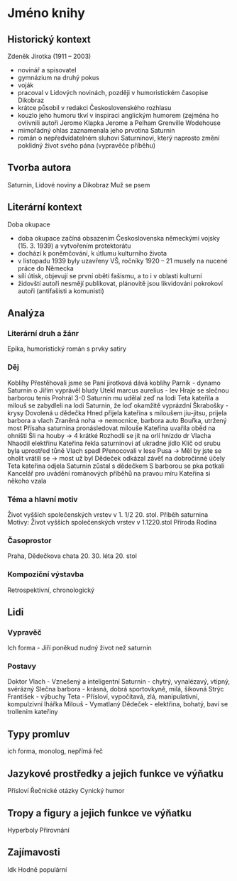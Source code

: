 # Jméno knihy

## Historický kontext

Zdeněk Jirotka (1911 – 2003)
- novinář a spisovatel
- gymnázium na druhý pokus
- voják
- pracoval v Lidových novinách, později v humoristickém časopise Dikobraz
- krátce působil v redakci Československého rozhlasu
- kouzlo jeho humoru tkví v inspiraci anglickým humorem (zejména ho ovlivnili autoři Jerome Klapka Jerome a Pelham Grenville Wodehouse
- mimořádný ohlas zaznamenala jeho prvotina
Saturnin
- román o nepředvídatelném sluhovi Saturninovi, který naprosto změní poklidný život svého pána (vypravěče příběhu)

## Tvorba autora
Saturnin, Lidové noviny a Dikobraz
Muž se psem

## Literární kontext
Doba okupace
- doba okupace začíná obsazením Československa německými vojsky (15. 3. 1939) a vytvořením protektorátu 
- dochází k poněmčování, k útlumu kulturního života
- v listopadu 1939 byly uzavřeny VŠ, ročníky 1920 – 21 musely na nucené práce do Německa
- sílí útisk, objevují se první oběti fašismu, a to i v oblasti kulturní
- židovští autoři nesmějí publikovat, plánovitě jsou likvidováni pokrokoví autoři (antifašisti a komunisti)

## Analýza
### Literární druh a žánr
Epika, humoristický román s prvky satiry

### Děj
Koblihy
Přestěhovali jsme se
Paní jirotková dává koblihy
Parník - dynamo
Saturnin o Jiřím vyprávěl bludy
Utekl marcus aurelius - lev
Hraje se slečnou barborou tenis
Prohrál 3-0
Saturnin mu udělal zeď na lodi
Teta kateřila a milouš se zabydleli na lodi
Saturnin, že loď okamžitě vyprázdní
Škrabošky - krysy
Dovolená u dědečka
Hned přijela kateřina s miloušem
jiu-jitsu, prijela barbora a vlach
Zraněná noha -> nemocnice, barbora auto
Bouřka, utržený most
Přísaha saturnina pronásledovat milouše
Kateřina uvařila oběd na ohništi
Šli na houby -> 4 krátké
Rozhodli se jít na orlí hnízdo dr Vlacha
Nhaodil elektřinu
Kateřina řekla saturninovi ať ukradne jídlo
Klíč od srubu byla uprostřed tůně
Vlach spadl
Přenocovali v lese
Pusa -> Měl by jste se oholit
vrátili se -> most už byl
Dědeček odkázal závěť na dobročinné účely
Teta kateřina odjela
Saturnin zůstal s dědečkem
S barborou se pka potkali
Kancelář pro uvádění románových příběhů na pravou míru
Kateřina si někoho vzala


### Téma a hlavní motiv
Život vyšších společenských vrstev v 1. 1/2 20. stol.
Příběh saturnina
Motivy:
	Život vyšších společenských vrstev v 1.1220.stol
	Příroda
	Rodina

### Časoprostor
Praha, Dědečkova chata
20. 30. léta 20. stol

### Kompoziční výstavba
Retrospektivní, chronologický

## Lidi
### Vypravěč
Ich forma - Jiří
poněkud nudný život než saturnin
### Postavy
Doktor Vlach - Vznešený a inteligentní
Saturnin - chytrý, vynalézavý, vtipný, svérázný
Slečna barbora - krásná, dobrá sportovkyně, milá, šikovná
Strýc František - výbuchy
Teta - Přísloví, vypočítavá, zlá, manipulativní, kompulzivní lhářka
Milouš - Vymatlaný
Dědeček - elektřina, bohatý, baví se trollením kateřiny

## Typy promluv
ich forma, monolog, nepřímá řeč

## Jazykové prostředky a jejich funkce ve výňatku
Přísloví
Řečnické otázky
Cynický humor

## Tropy a figury a jejich funkce ve výňatku
Hyperboly
Přirovnání

## Zajímavosti
Idk
Hodně populární